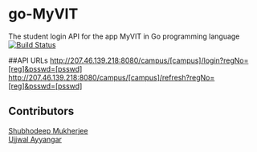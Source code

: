 # go-MyVIT
The student login API for the app MyVIT in Go programming language<br />
[![Build Status](https://travis-ci.org/shubhodeep9/go-MyVIT.svg?branch=master)](https://travis-ci.org/shubhodeep9/go-MyVIT)

##API URLs
http://207.46.139.218:8080/campus/[campus]/login?regNo=[reg]&psswd=[psswd] <br />
http://207.46.139.218:8080/campus/[campus]/refresh?regNo=[reg]&psswd=[psswd]


## Contributors
<a href="https://github.com/shubhodeep9">Shubhodeep Mukherjee</a><br />
<a href="https://github.com/JiraiyaFool">Ujjwal Ayyangar</a>
